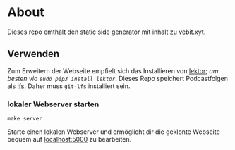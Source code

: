# About

Dieses repo emthält den static side generator mit inhalt zu [vebit.xyt](https://vebit.xyz).


## Verwenden

Zum Erweitern der Webseite empfielt sich das Installieren von [lektor](https://getlektor.com); *am besten via `sudo pip3 install lektor`*.
Dieses Repo speichert Podcastfolgen als [lfs](https://git-lfs.github.com).
Daher muss `git-lfs` installiert sein.

### lokaler Webserver starten

```
make server
```

Starte einen lokalen Webserver und ermöglicht dir die geklonte Webseite bequem auf [localhost:5000](http://localhost:5000/) zu bearbeiten.
